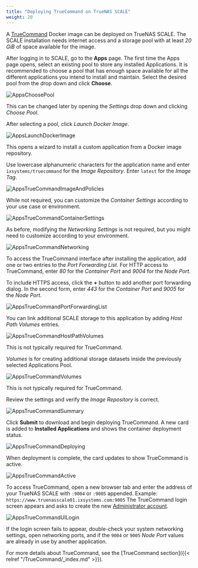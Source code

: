 ```yaml
---
title: "Deploying TrueCommand on TrueNAS SCALE"
weight: 20
---
```


A [TrueCommand](https://www.truenas.com/truecommand/) Docker image can be deployed on TrueNAS SCALE.
The SCALE installation needs internet access and a storage pool with at least *20 GiB* of space available for the image.

After logging in to SCALE, go to the **Apps** page.
The first time the Apps page opens, select an existing pool to store any installed Applications.
It is recommended to choose a pool that has enough space available for all the different applications you intend to install and maintain.
Select the desired pool from the drop down and click **Choose**.

![AppsChoosePool](/images/SCALE/AppsChoosePool.png "Choosing a Pool for Apps")

This can be changed later by opening the *Settings* drop down and clicking *Choose Pool*.

After selecting a pool, click *Launch Docker Image*.

![AppsLaunchDockerImage](/images/SCALE/AppsLaunchDockerImage.png "Launch Docker Image")

This opens a wizard to install a custom application from a Docker image repository.

Use lowercase alphanumeric characters for the application name and enter `ixsystems/truecommand` for the *Image Repository*.
Enter `latest` for the *Image Tag*.

![AppsTrueCommandImageAndPolicies](/images/SCALE/AppsTrueCommandImageAndPolicies.png "TrueCommand Image and Policies")

While not required, you can customize the *Container Settings* according to your use case or environment.

![AppsTrueCommandContainerSettings](/images/SCALE/AppsTrueCommandContainerSettings.png "TrueCommand Container Settings")

As before, modifying the *Networking Settings* is not required, but you might need to customize according to your environment.

![AppsTrueCommandNetworking](/images/SCALE/AppsTrueCommandNetworking.png "TrueCommand Networking")

To access the TrueCommand interface after installing the application, add one or two entries to the *Port Forwarding List*.
For HTTP access to TrueCommand, enter *80* for the *Container Port* and *9004* for the *Node Port*.

To include HTTPS access, click the **+** button to add another port forwarding dialog.
In the second form, enter *443* for the *Container Port* and *9005* for the *Node Port*.

![AppsTrueCommandPortForwardingList](/images/SCALE/AppsTrueCommandPortForwardingList.png "TrueCommand Port Forwarding List")

You can link additional SCALE storage to this application by adding *Host Path Volumes* entries.

![AppsTrueCommandHostPathVolumes](/images/SCALE/AppsTrueCommandHostPathVolumes.png "TrueCommand Host Path Volumes")

This is not typically required for TrueCommand.

*Volumes* is for creating additional storage datasets inside the previously selected Applications Pool.

![AppsTrueCommandVolumes](/images/SCALE/AppsTrueCommandVolumes.png "TrueCommand Volumes")

This is not typically required for TrueCommand.

Review the settings and verify the *Image Repository* is correct.

![AppsTrueCommandSummary](/images/SCALE/AppsTrueCommandSummary.png "TrueCommand Summary")

Click **Submit** to download and begin deploying TrueCommand.
A new card is added to **Installed Applications** and shows the container deployment status.

![AppsTrueCommandDeploying](/images/SCALE/AppsTrueCommandDeploying.png "TrueCommand Deploying")

When deployment is complete, the card updates to show TrueCommand is active.

![AppsTrueCommandActive](/images/SCALE/AppsTrueCommandActive.png "TrueCommand Active")

To access TrueCommand, open a new browser tab and enter the address of your TrueNAS SCALE with `:9004` or `:9005` appended.
Example: `https://www.truenasscale01.ixsystems.com:9005`
The TrueCommand login screen appears and asks to create the new [Administrator account](https://www.truenas.com/docs/truecommand/installupdate/install/#creating-the-administrator-account).

![AppsTrueCommandUILogin](/images/SCALE/AppsTrueCommandUILogin.png "TrueCommand UI Login")

If the login screen fails to appear, double-check your system networking settings, open networking ports, and if the `9004` or `9005` *Node Port* values are already in use by another application.

For more details about TrueCommand, see the [TrueCommand section]({{< relref "/TrueCommand/_index.md" >}}).
